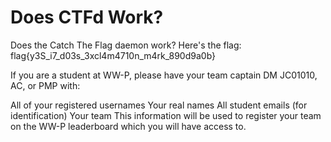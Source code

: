 # Does CTFd Work?

Does the Catch The Flag daemon work? Here's the flag: flag{y3S_i7_d03s_3xcl4m4710n_m4rk_890d9a0b}

If you are a student at WW-P, please have your team captain DM JC01010, AC, or PMP with:

All of your registered usernames
Your real names
All student emails (for identification)
Your team This information will be used to register your team on the WW-P leaderboard which you will have access to.